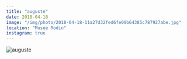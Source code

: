 ```yaml
---
title: "auguste"
date: 2018-04-18
image: "/img/photo/2018-04-18-11a27d32fed6fe09b64385c787927abe.jpg"
location: "Musée Rodin"
instagram: true
---
```


![auguste](/img/photo/2018-04-18-11a27d32fed6fe09b64385c787927abe.jpg)
